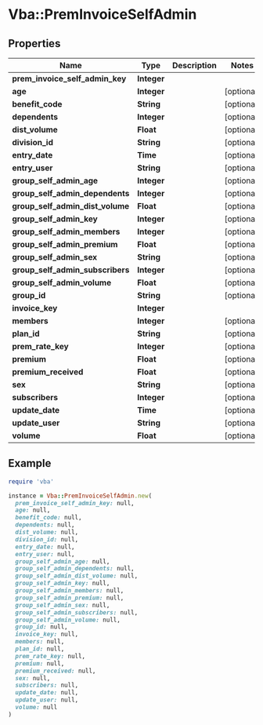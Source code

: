 # Vba::PremInvoiceSelfAdmin

## Properties

| Name | Type | Description | Notes |
| ---- | ---- | ----------- | ----- |
| **prem_invoice_self_admin_key** | **Integer** |  |  |
| **age** | **Integer** |  | [optional] |
| **benefit_code** | **String** |  | [optional] |
| **dependents** | **Integer** |  | [optional] |
| **dist_volume** | **Float** |  | [optional] |
| **division_id** | **String** |  | [optional] |
| **entry_date** | **Time** |  | [optional] |
| **entry_user** | **String** |  | [optional] |
| **group_self_admin_age** | **Integer** |  | [optional] |
| **group_self_admin_dependents** | **Integer** |  | [optional] |
| **group_self_admin_dist_volume** | **Float** |  | [optional] |
| **group_self_admin_key** | **Integer** |  | [optional] |
| **group_self_admin_members** | **Integer** |  | [optional] |
| **group_self_admin_premium** | **Float** |  | [optional] |
| **group_self_admin_sex** | **String** |  | [optional] |
| **group_self_admin_subscribers** | **Integer** |  | [optional] |
| **group_self_admin_volume** | **Float** |  | [optional] |
| **group_id** | **String** |  | [optional] |
| **invoice_key** | **Integer** |  |  |
| **members** | **Integer** |  | [optional] |
| **plan_id** | **String** |  | [optional] |
| **prem_rate_key** | **Integer** |  | [optional] |
| **premium** | **Float** |  | [optional] |
| **premium_received** | **Float** |  | [optional] |
| **sex** | **String** |  | [optional] |
| **subscribers** | **Integer** |  | [optional] |
| **update_date** | **Time** |  | [optional] |
| **update_user** | **String** |  | [optional] |
| **volume** | **Float** |  | [optional] |

## Example

```ruby
require 'vba'

instance = Vba::PremInvoiceSelfAdmin.new(
  prem_invoice_self_admin_key: null,
  age: null,
  benefit_code: null,
  dependents: null,
  dist_volume: null,
  division_id: null,
  entry_date: null,
  entry_user: null,
  group_self_admin_age: null,
  group_self_admin_dependents: null,
  group_self_admin_dist_volume: null,
  group_self_admin_key: null,
  group_self_admin_members: null,
  group_self_admin_premium: null,
  group_self_admin_sex: null,
  group_self_admin_subscribers: null,
  group_self_admin_volume: null,
  group_id: null,
  invoice_key: null,
  members: null,
  plan_id: null,
  prem_rate_key: null,
  premium: null,
  premium_received: null,
  sex: null,
  subscribers: null,
  update_date: null,
  update_user: null,
  volume: null
)
```

